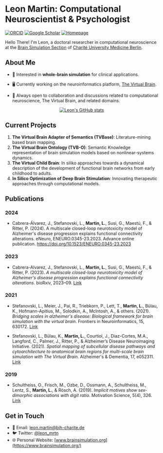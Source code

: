 # Leon Martin: Computational Neuroscientist & Psychologist
[![ORCID](https://img.shields.io/badge/ORCID-0000--0002--2599--0165-9745f5?style=flat-square.svg)](https://orcid.org/0000-0002-2599-0165)
[![Google Scholar](https://img.shields.io/badge/Google-Scholar-orange?style=flat-square.svg)](https://scholar.google.com/citations?user=u2lL5j8AAAAJ&hl=en)
[![Homepage](https://img.shields.io/badge/Visit-Homepage-blue?style=flat-square&logo=HomeAdvisor)](https://leon-k-martin.github.io/)

Hello There! I'm Leon, a doctoral researcher in computational neuroscience at the [Brain Simulation Section](https://www.brainsimulation.org) of [Charité University Medicine Berlin](https://neurologie.charite.de/en/metas/person_detail/person/address_detail/leon_martin_bsc-1/). 

## About Me

- 🧠 Interested in **whole-brain simulation** for clinical applications.
  
- 🖥 Currently working on the neuroinformatics platform, [The Virtual Brain](https://www.thevirtualbrain.org/).
  
- 🤝 Always open to collaboration and discussions related to computational neuroscience, The Virtual Brain, and related domains.

<p align="center">
  <a href="https://github.com/anuraghazra/github-readme-stats">
    <img src="https://github-readme-stats.vercel.app/api?username=leon-k-martin&show_icons=true&count_private=true" alt="Leon's GitHub stats" />
  </a>
</p>

## Current Projects

1. **The Virtual Brain Adapter of Semantics (TVBase)**: Literature-mining based brain mapping.
2. **The Virtual Brain Ontology (TVB-O)**: Semantic Knowledge representation of brain simulation models based on nonlinear-systems dynamics.
3. **The Virtual Child Brain**: In siliko approaches towards a dynamical description of the development of functional brain networks from early childhood to adults.
4. **In Silico Optimization of Deep Brain Stimulation**: Innovating therapeutic approaches through computational models.

## Publications

### 2024
- Cabrera-Álvarez, J., Stefanovski, L., **Martin, L.**, Susi, G., Maestú, F., & Ritter, P. (2024). A multiscale closed-loop neurotoxicity model of Alzheimer's disease progression explains functional connectivity alterations. eNeuro, ENEURO.0345-23.2023. Advance online publication. https://doi.org/10.1523/ENEURO.0345-23.2023

### 2023
- Cabrera-Alvarez, J., Stefanovski, L., **Martin, L.**, Susi, G., Maestú, F., & Ritter, P. (2023). *A multiscale closed-loop neurotoxicity model of Alzheimer's disease progression explains functional connectivity alterations*. bioRxiv, 2023–09. [Link](#)

### 2021
- Stefanovski, L., Meier, J., Pai, R., Triebkorn, P., Lett, T., **Martin, L.**, Bülau, K., Hofmann-Apitius, M., Solodkin, A., McIntosh, A., & others. (2021). *Bridging scales in alzheimer's disease: Biological framework for brain simulation with the virtual brain*. Frontiers in Neuroinformatics, 15, 630172. [Link](#)

- Stefanovski, L., Bülau, K., **Martin, L.**, Courtiol, J., Diaz-Cortes, M.A., Langford, C., Palmer, J., Ritter, P., & Alzheimer’s Disease Neuroimaging Initiative. (2021). *Spatial mapping of subcellular disease pathways and cytoarchitecture to anatomical brain regions for multi-scale brain simulation with The Virtual Brain*. Alzheimer's & Dementia, 17, e052311. [Link](#)

### 2019
- Schultheiss, O., Frisch, M., Ozbe, D., Ossmann, A., Schultheiss, M., Lentz, S., **Martin, L.**, & Rösch, A. (2019). *Implicit motives show sex-dimorphic associations with digit ratio*. Motivation Science, 5(4), 326. [Link](#)


## Get in Touch
- 📧 Email: leon.martin@bih-charite.de
- 🐦 Twitter: [@leon_mrtn](https://twitter.com/leon_mrtn)
- 🌐 Personal Website: [www.brainsimulation.org](https://www.brainsimulation.org/)

